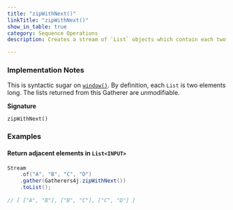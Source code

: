 ```yaml
---
title: "zipWithNext()"
linkTitle: "zipWithNext()"
show_in_table: true
category: Sequence Operations
description: Creates a stream of `List` objects which contain each two adjacent elements in the input stream.

---
```


### Implementation Notes

This is syntactic sugar on [`window()`](/gatherers4j/gatherers/grouping-and-windowing/window/). By definition, each `List` is two elements long.
The lists returned from this Gatherer are unmodifiable.

**Signature**

`zipWithNext()`

### Examples

#### Return adjacent elements in `List<INPUT>`


```java
Stream
    .of("A", "B", "C", "D")
    .gather(Gatherers4j.zipWithNext())
    .toList();
    
// [ ["A", "B"], ["B", "C"], ["C", "D"] ]
```

